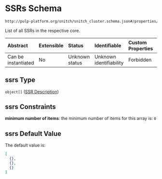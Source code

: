 # SSRs Schema

```txt
http://pulp-platform.org/snitch/snitch_cluster.schema.json#/properties/hives/items/properties/cores/items/properties/ssrs
```

List of all SSRs in the respective core.

| Abstract            | Extensible | Status         | Identifiable            | Custom Properties | Additional Properties | Access Restrictions | Defined In                                                                       |
| :------------------ | :--------- | :------------- | :---------------------- | :---------------- | :-------------------- | :------------------ | :------------------------------------------------------------------------------- |
| Can be instantiated | No         | Unknown status | Unknown identifiability | Forbidden         | Allowed               | none                | [snitch_cluster.schema.json*](snitch_cluster.schema.json "open original schema") |

## ssrs Type

`object[]` ([SSR Description](snitch_cluster-properties-hives-hive-description-properties-cores-core-description-properties-ssrs-ssr-description.md))

## ssrs Constraints

**minimum number of items**: the minimum number of items for this array is: `0`

## ssrs Default Value

The default value is:

```json
[
  {},
  {},
  {}
]
```
